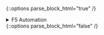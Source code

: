 {::options parse_block_html="true" /}
<div class="collapse">
<details><summary markdown="span">F5 Automation</summary>
<br>

  <span style="color:#0000CD">**Overview:**</span>

  The demo consist of a f5 device configuration being automated by Ansible Automation Platform using two different methods via a Tower survey.

  <span style="color:#228B22">**Takeaways:**</span>

  - Unified language used throughout - **`ansible`**
  - Straight-forwardness - **`simplicity`** of each individual process
  - Ease of modification while still maintaing flexability
  - Ease of integration with additional tools or processes.

  <span style="color:#a50000">**Video Demonstration:**</span>

  [![DEMO](http://img.youtube.com/vi/FGFuXhKPs-s/0.jpg)](http://www.youtube.com/watch?v=FGFuXhKPs-s "F5 configuration with Ansible"){:target="_blank"}

</details>
</div>
{::options parse_block_html="false" /}
